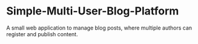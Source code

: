 # Simple-Multi-User-Blog-Platform
A small web application to manage blog posts, where multiple authors can register and publish content.
